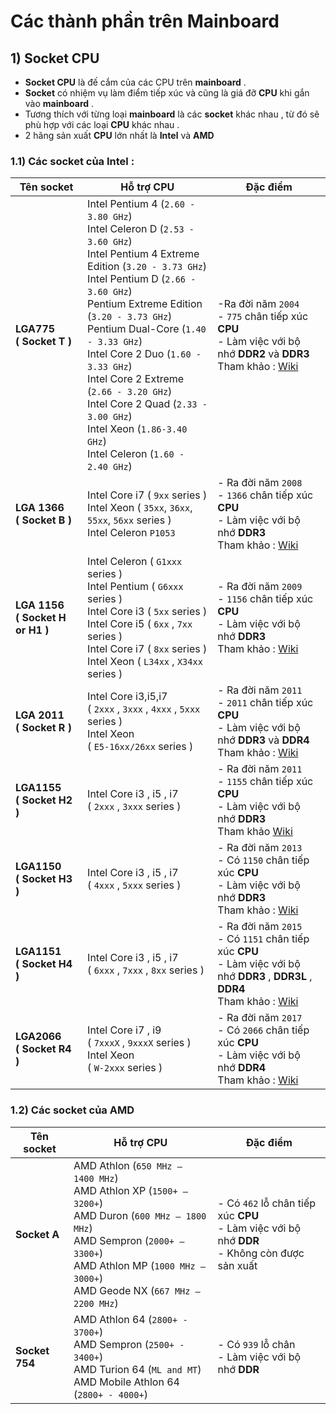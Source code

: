 # Các thành phần trên Mainboard
## **1) Socket CPU**
- **Socket CPU**  là đế cắm của các CPU trên **mainboard** .
- **Socket** có nhiệm vụ làm điểm tiếp xúc và cũng là giá đỡ **CPU** khi gắn vào **mainboard** .
- Tương thích với từng loại **mainboard** là các **socket** khác nhau , từ đó sẽ phù hợp với các loại **CPU** khác nhau .
- 2 hãng sản xuất **CPU** lớn nhất là **Intel** và **AMD**
### **1.1) Các **socket** của Intel** :

| Tên **socket** | Hỗ trợ **CPU** | Đặc điểm |
| ---------------|----------------|----------|
| **LGA775 <br>( Socket T )** | Intel Pentium 4 (`2.60 - 3.80 GHz`)<br>Intel Celeron D (`2.53 - 3.60 GHz`)<br>Intel Pentium 4 Extreme Edition (`3.20 - 3.73 GHz`)<br>Intel Pentium D (`2.66 - 3.60 GHz`)<br>Pentium Extreme Edition (`3.20 - 3.73 GHz`)<br>Pentium Dual-Core (`1.40 - 3.33 GHz`)<br>Intel Core 2 Duo (`1.60 - 3.33 GHz`)<br>Intel Core 2 Extreme (`2.66 - 3.20 GHz`)<br>Intel Core 2 Quad (`2.33 - 3.00 GHz`)<br>Intel Xeon (`1.86-3.40 GHz`)<br>Intel Celeron (`1.60 - 2.40 GHz`) | -Ra đời năm `2004`<br>- `775` chân tiếp xúc **CPU**<br>- Làm việc với bộ nhớ **DDR2** và **DDR3**<br>Tham khảo : [Wiki](https://en.wikipedia.org/wiki/LGA_775) |
| **LGA 1366<br>( Socket B )** | Intel Core i7 ( `9xx` series )<br>Intel Xeon ( `35xx`, `36xx`, `55xx`, `56xx` series )<br>Intel Celeron `P1053` | - Ra đời năm `2008`<br>- `1366` chân tiếp xúc **CPU**<br>- Làm việc với bộ nhớ **DDR3**<br>Tham khảo : [Wiki](https://en.wikipedia.org/wiki/LGA_1366) |
| **LGA 1156 <br>( Socket H or H1 )** | Intel Celeron ( `G1xxx` series )<br>Intel Pentium ( `G6xxx` series )<br>Intel Core i3 ( `5xx` series )<br>Intel Core i5 ( `6xx` , `7xx` series )<br>Intel Core i7 ( `8xx` series )<br>Intel Xeon ( `L34xx` , `X34xx` series ) | - Ra đời năm `2009`<br>- `1156` chân tiếp xúc **CPU**<br>- Làm việc với bộ nhớ **DDR3**<br>Tham khảo : [Wiki](https://en.wikipedia.org/wiki/LGA_1156) |
| **LGA 2011<br>( Socket R )** | Intel Core i3,i5,i7<br>( `2xxx` , `3xxx` , `4xxx` , `5xxx` series )<br>Intel Xeon<br>( `E5-16xx/26xx` series ) | - Ra đời năm `2011`<br>- `2011` chân tiếp xúc **CPU**<br>- Làm việc với bộ nhớ **DDR3** và **DDR4**<br>Tham khảo : [Wiki](https://en.wikipedia.org/wiki/LGA_2011) |
| **LGA1155<br>( Socket H2 )** | Intel Core i3 , i5 , i7<br>( `2xxx` , `3xxx` series ) | - Ra đời năm `2011`<br>- `1155` chân tiếp xúc **CPU** <br>- Làm việc với bộ nhớ **DDR3**<br>Tham khảo [Wiki](https://en.wikipedia.org/wiki/LGA_1155) |
| **LGA1150<br>( Socket H3 )** | Intel Core i3 , i5 , i7<br>( `4xxx` , `5xxx` series ) | - Ra đời năm `2013`<br>- Có `1150` chân tiếp xúc **CPU**<br>- Làm việc với bộ nhớ **DDR3**<br>Tham khảo : [Wiki](https://en.wikipedia.org/wiki/LGA_1150) |
| **LGA1151<br>( Socket H4 )** | Intel Core i3 , i5 , i7<br>( `6xxx` , `7xxx` , `8xx` series ) | - Ra đời năm `2015`<br>- Có `1151` chân tiếp xúc **CPU**<br>- Làm việc với bộ nhớ **DDR3** , **DDR3L** , **DDR4**<br>Tham khảo : [Wiki](https://en.wikipedia.org/wiki/LGA_1151) |
| **LGA2066<br>( Socket R4 )** | Intel Core i7 , i9<br>( `7xxxX` , `9xxxX` series )<br>Intel Xeon<br>( `W-2xxx` series ) | - Ra đời năm `2017`<br>- Có `2066` chân tiếp xúc **CPU**<br>- Làm việc với bộ nhớ **DDR4**<br>Tham khảo : [Wiki](https://en.wikipedia.org/wiki/LGA_2066)
### **1.2) Các socket của AMD**

| Tên **socket** | Hỗ trợ **CPU** | Đặc điểm |
| ---------------|----------------|----------|
| **Socket A** | AMD Athlon (`650 MHz – 1400 MHz`)<br>AMD Athlon XP (`1500+ – 3200+`)<br>AMD Duron (`600 MHz – 1800 MHz`)<br>AMD Sempron (`2000+ – 3300+`)<br>AMD Athlon MP (`1000 MHz – 3000+`)<br>AMD Geode NX (`667 MHz – 2200 MHz`) | - Có `462` lỗ chân tiếp xúc **CPU**<br>- Làm việc với bộ nhớ **DDR**<br>- Không còn được sản xuất |
| **Socket 754** | AMD Athlon 64 (`2800+ - 3700+`)<br>AMD Sempron (`2500+ - 3400+`) <br>AMD Turion 64 (`ML and MT`) <br>AMD Mobile Athlon 64 (`2800+ - 4000+`) | - Có `939` lỗ chân<br>- Làm việc với bộ nhớ **DDR**